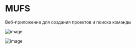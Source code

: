# MUFS
Веб-приложение для создания проектов и поиска команды

![image](https://user-images.githubusercontent.com/59108331/226270794-3d44c9cd-88ee-4eef-b5ad-5738db0e740c.png)

![image](https://user-images.githubusercontent.com/59108331/226270907-8ef5c305-a17b-47e1-90b2-39f146344059.png)
